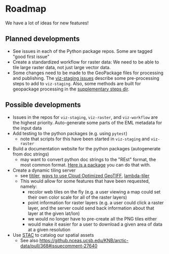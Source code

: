 # Roadmap

We have a lot of ideas for new features!

## Planned developments

- See issues in each of the Python package repos. Some are tagged "good first issue"
- Create a standardized workflow for raster data: We need to be able to tile large raster data, not just large vector data.
- Some changes need to be made to the GeoPackage files for processing and publishing. The [viz-staging issues](https://github.com/PermafrostDiscoveryGateway/viz-staging/issues) describe some pre-processing steps to add to `viz-staging`. Also, some methods are built for geopackage processing in the [supplementary steps dir](https://github.com/PermafrostDiscoveryGateway/viz-staging/blob/main/supplementary_steps/archive_vector_tiles.py).

## Possible developments

- Issues in the repos for `viz-staging`, `viz-raster`, and `viz-workflow` are the highest priority.
Auto-generate some parts of the EML metadata for the input data
- Add testing to the python packages (e.g. using `pytest`)
  - note that scripts for this have been started in `viz-staging` and `viz-raster`
- Build a documentation website for the python packages (autogenerate from doc strings)
	- may want to convert python doc strings to the "REst" format, the most common format. [Here is a package](https://github.com/dadadel/pyment) you can do that with.
- Create a dynamic tiling server
  - see [titiler](https://developmentseed.org/titiler/dynamic_tiling/), [ways to use Cloud Optimized GeoTIFF](https://medium.com/devseed/cog-talk-part-2-mosaics-bbbf474e66df), [lambda-tiler](https://github.com/vincentsarago/lambda-tiler)
  - This would allow for some features that have been requested, namely:
    - recolor web tiles on the fly (e.g. a user viewing a map could set their own color scale for all of the raster layers)
    - point information for raster layers (e.g. a user could click a raster layer, and the server could send back information about that layer at the given lat/lon)
    - we would no longer have to pre-create all the PNG tiles either
    - would make it easier for a user to download a given area of data at a given resolution
- Use [STAC](https://stacspec.org/en) to catalog our spatial assets
	- See also https://github.nceas.ucsb.edu/KNB/arctic-data/pull/368#issuecomment-27640
